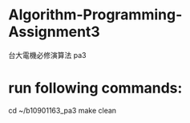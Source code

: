 # Algorithm-Programming-Assignment3
台大電機必修演算法 pa3
# run following commands: 
cd ~/b10901163_pa3
make clean